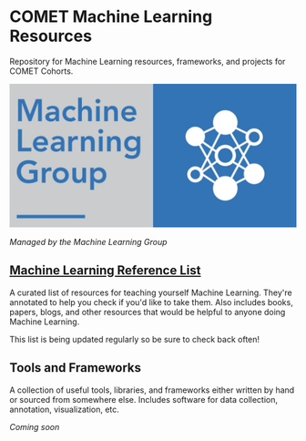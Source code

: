 # COMET Machine Learning Resources
Repository for Machine Learning resources, frameworks, and projects for COMET Cohorts.

![MLG Logo](assets/logo2.jpg)

*Managed by the Machine Learning Group*

## [Machine Learning Reference List](https://github.com/dlsucomet/MLResources/blob/master/MLReferenceList.md)
A curated list of resources for teaching yourself Machine Learning. They're annotated to help you check if you'd like to take them. Also includes books, papers, blogs, and other resources that would be helpful to anyone doing Machine Learning.

This list is being updated regularly so be sure to check back often!

## Tools and Frameworks
A collection of useful tools, libraries, and frameworks either written by hand or sourced from somewhere else. Includes software for data collection, annotation, visualization, etc.

*Coming soon*

